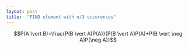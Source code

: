 ```yaml
---
layout: post
title:  "FIND element with n/3 occurences"
---
```


$$P(A \vert B)=\frac{P(B \vert A)P(A)}{P(B \vert A)P(A)+P(B \vert \neg A)P(\neg A)}$$

